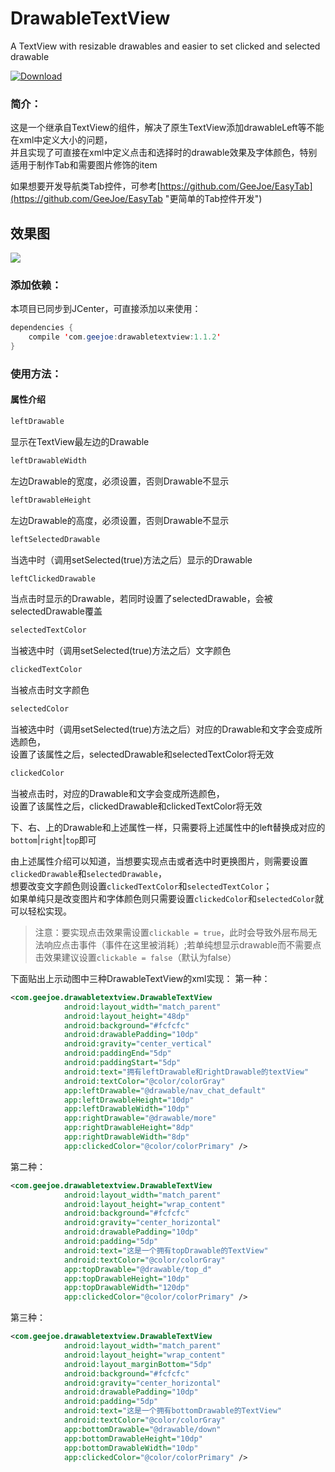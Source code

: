# DrawableTextView
A TextView with resizable drawables and easier to set clicked and selected drawable

[ ![Download](https://api.bintray.com/packages/geejoe/maven/drawabletextview/images/download.svg) ](https://bintray.com/geejoe/maven/drawabletextview/_latestVersion)

### 简介：

这是一个继承自TextView的组件，解决了原生TextView添加drawableLeft等不能在xml中定义大小的问题，<br>
并且实现了可直接在xml中定义点击和选择时的drawable效果及字体颜色，特别适用于制作Tab和需要图片修饰的item<br>

如果想要开发导航类Tab控件，可参考[https://github.com/GeeJoe/EasyTab](https://github.com/GeeJoe/EasyTab "更简单的Tab控件开发")

## 效果图
![](https://github.com/GeeJoe/DrawableTextView/raw/master/gif/drawabletextview.gif)

### 添加依赖：

本项目已同步到JCenter，可直接添加以来使用：

```Java
dependencies {
    compile 'com.geejoe:drawabletextview:1.1.2'
}
```

### 使用方法：

#### 属性介绍

```xml
leftDrawable
```
显示在TextView最左边的Drawable<br>
```xml
leftDrawableWidth
```
左边Drawable的宽度，必须设置，否则Drawable不显示<br>
```xml
leftDrawableHeight
```
左边Drawable的高度，必须设置，否则Drawable不显示<br>
```xml
leftSelectedDrawable
```
当选中时（调用setSelected(true)方法之后）显示的Drawable<br>
```xml
leftClickedDrawable
```
当点击时显示的Drawable，若同时设置了selectedDrawable，会被selectedDrawable覆盖<br>
```xml
selectedTextColor
```
当被选中时（调用setSelected(true)方法之后）文字颜色<br>
```xml
clickedTextColor
```
当被点击时文字颜色<br>
```xml
selectedColor
```
当被选中时（调用setSelected(true)方法之后）对应的Drawable和文字会变成所选颜色，<br>
设置了该属性之后，selectedDrawable和selectedTextColor将无效<br>
```xml
clickedColor
```
当被点击时，对应的Drawable和文字会变成所选颜色，<br>
设置了该属性之后，clickedDrawable和clickedTextColor将无效<br>

下、右、上的Drawable和上述属性一样，只需要将上述属性中的left替换成对应的`bottom`|`right`|`top`即可

由上述属性介绍可以知道，当想要实现点击或者选中时更换图片，则需要设置`clickedDrawable`和`selectedDrawable`，<br>
想要改变文字颜色则设置`clickedTextColor`和`selectedTextColor`；<br>
如果单纯只是改变图片和字体颜色则只需要设置`clickedColor`和`selectedColor`就可以轻松实现。

> 注意：要实现点击效果需设置`clickable = true`，此时会导致外层布局无法响应点击事件（事件在这里被消耗）;若单纯想显示drawable而不需要点击效果建议设置`clickable = false`（默认为false）

下面贴出上示动图中三种DrawableTextView的xml实现：
第一种：
```xml
<com.geejoe.drawabletextview.DrawableTextView
            android:layout_width="match_parent"
            android:layout_height="48dp"
            android:background="#fcfcfc"
            android:drawablePadding="10dp"
            android:gravity="center_vertical"
            android:paddingEnd="5dp"
            android:paddingStart="5dp"
            android:text="拥有leftDrawable和rightDrawable的textView"
            android:textColor="@color/colorGray"
            app:leftDrawable="@drawable/nav_chat_default"
            app:leftDrawableHeight="10dp"
            app:leftDrawableWidth="10dp"
            app:rightDrawable="@drawable/more"
            app:rightDrawableHeight="8dp"
            app:rightDrawableWidth="8dp"
            app:clickedColor="@color/colorPrimary" />
```
第二种：
```xml
<com.geejoe.drawabletextview.DrawableTextView
            android:layout_width="match_parent"
            android:layout_height="wrap_content"
            android:background="#fcfcfc"
            android:gravity="center_horizontal"
            android:drawablePadding="10dp"
            android:padding="5dp"
            android:text="这是一个拥有topDrawable的TextView"
            android:textColor="@color/colorGray"
            app:topDrawable="@drawable/top_d"
            app:topDrawableHeight="10dp"
            app:topDrawableWidth="120dp"
            app:clickedColor="@color/colorPrimary" />
```
第三种：
```xml
<com.geejoe.drawabletextview.DrawableTextView
            android:layout_width="match_parent"
            android:layout_height="wrap_content"
            android:layout_marginBottom="5dp"
            android:background="#fcfcfc"
            android:gravity="center_horizontal"
            android:drawablePadding="10dp"
            android:padding="5dp"
            android:text="这是一个拥有bottomDrawable的TextView"
            android:textColor="@color/colorGray"
            app:bottomDrawable="@drawable/down"
            app:bottomDrawableHeight="10dp"
            app:bottomDrawableWidth="10dp"
            app:clickedColor="@color/colorPrimary" />
```
